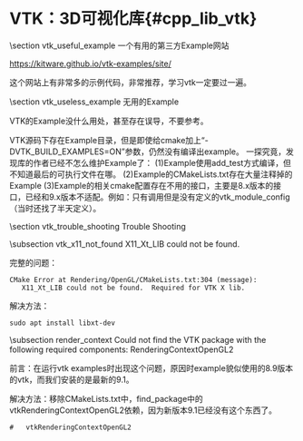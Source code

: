VTK：3D可视化库{#cpp_lib_vtk}
===================

\section vtk_useful_example 一个有用的第三方Example网站

https://kitware.github.io/vtk-examples/site/

这个网站上有非常多的示例代码，非常推荐，学习vtk一定要过一遍。


\section vtk_useless_example 无用的Example

VTK的Example没什么用处，甚至存在误导，不要参考。

VTK源码下存在Example目录，但是即使给cmake加上“-DVTK_BUILD_EXAMPLES=ON”参数，仍然没有编译出example。
一探究竟，发现库的作者已经不怎么维护Example了：
(1)Example使用add_test方式编译，但不知道最后的可执行文件在哪。
(2)Example的CMakeLists.txt存在大量注释掉的Example
(3)Example的相关cmake配置存在不用的接口，主要是8.x版本的接口，已经和9.x版本不适配。例如：只有调用但是没有定义的vtk_module_config（当时还找了半天定义）。


\section vtk_trouble_shooting Trouble Shooting

\subsection vtk_x11_not_found X11_Xt_LIB could not be found.

完整的问题：
```
CMake Error at Rendering/OpenGL/CMakeLists.txt:304 (message):
   X11_Xt_LIB could not be found.  Required for VTK X lib.
```

解决方法：

```
sudo apt install libxt-dev
```

\subsection render_context Could not find the VTK package with the following required components: RenderingContextOpenGL2

前言：在运行vtk examples时出现这个问题，原因时example貌似使用的8.9版本的vtk，而我们安装的是最新的9.1。

解决方法：移除CMakeLists.txt中，find_package中的vtkRenderingContextOpenGL2依赖，因为新版本9.1已经没有这个东西了。

```
#   vtkRenderingContextOpenGL2

```